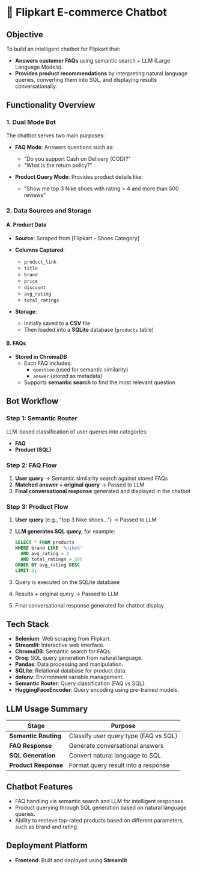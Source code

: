 # 🤖 Flipkart E-commerce Chatbot

## Objective
To build an intelligent chatbot for Flipkart that:
- **Answers customer FAQs** using semantic search + LLM (Large Language Models).
- **Provides product recommendations** by interpreting natural language queries, converting them into SQL, and displaying results conversationally.

## Functionality Overview
### 1. Dual Mode Bot
The chatbot serves two main purposes:
- **FAQ Mode**: 
  Answers questions such as:
  - "Do you support Cash on Delivery (COD)?"
  - "What is the return policy?"
  
- **Product Query Mode**:
  Provides product details like:
  - "Show me top 3 Nike shoes with rating > 4 and more than 500 reviews"

### 2. Data Sources and Storage
#### A. Product Data
- **Source**: Scraped from [Flipkart - Shoes Category]
- **Columns Captured**:
  - `product_link`
  - `title`
  - `brand`
  - `price`
  - `discount`
  - `avg_rating`
  - `total_ratings`
  
- **Storage**:
  - Initially saved to a **CSV** file
  - Then loaded into a **SQLite** database (`products` table)

#### B. FAQs
- **Stored in ChromaDB**
  - Each FAQ includes:
    - `question` (used for semantic similarity)
    - `answer` (stored as metadata)
  - Supports **semantic search** to find the most relevant question

## Bot Workflow
### Step 1: Semantic Router
LLM-based classification of user queries into categories:
- **FAQ**
- **Product (SQL)**

### Step 2: FAQ Flow
1. **User query** → Semantic similarity search against stored FAQs
2. **Matched answer + original query** → Passed to LLM
3. **Final conversational response** generated and displayed in the chatbot

### Step 3: Product Flow
1. **User query** (e.g., "top 3 Nike shoes...") → Passed to LLM
2. **LLM generates SQL query**, for example:

   ```sql
   SELECT * FROM products
   WHERE brand LIKE '%nike%'
     AND avg_rating > 4
     AND total_ratings > 500
   ORDER BY avg_rating DESC
   LIMIT 3;
3. Query is executed on the SQLite database
4. Results + original query → Passed to LLM
5. Final conversational response generated for chatbot display

## Tech Stack
- **Selenium**: Web scraping from Flipkart.
- **Streamlit**: Interactive web interface.
- **ChromaDB**: Semantic search for FAQs.
- **Groq**: SQL query generation from natural language.
- **Pandas**: Data processing and manipulation.
- **SQLite**: Relational database for product data.
- **dotenv**: Environment variable management.
- **Semantic Router**: Query classification (FAQ vs SQL).
- **HuggingFaceEncoder**: Query encoding using pre-trained models.

## LLM Usage Summary
| Stage           | Purpose                                      |
|-----------------|----------------------------------------------|
| **Semantic Routing** | Classify user query type (FAQ vs SQL)   |
| **FAQ Response** | Generate conversational answers             |
| **SQL Generation** | Convert natural language to SQL           |
| **Product Response** | Format query result into a response    |

## Chatbot Features
- FAQ handling via semantic search and LLM for intelligent responses.
- Product querying through SQL generation based on natural language queries.
- Ability to retrieve top-rated products based on different parameters, such as brand and rating.

## Deployment Platform
- **Frontend**: Built and deployed using **Streamlit**
